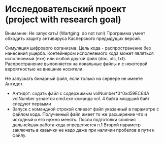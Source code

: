 # Исследовательский проект (project with research goal)

Внимание: Не запускать! (Wartging: do not run!)
Программа умеет обходить защиту антивируса Касперского предыдущих версий.

Симуляция цифрового организма. Цель кода - распространение без нанесения ущерба.
Контейнером исполняемого кода может являться исполняемый (exe) или любой другой файл (doc, xls, txt).
Распространение выполняется на локальные файлы и с некоторой вероятностью на внешние носители.

Не запускать бинарный файл, если только на сервере не имеете Антидот.

- Антидот: содать файл с содержимым volNumber*3^0xd59EC64A
	volNumber узнается cmd.exe команда vol.
	4 байта младший байт следуют первыми
- Запуск с командной строкой сливает файл указанный в параметре с файлом кода. Полученный файл имеет то же расширение что и исходный и его нужно менять. Посли подготовки слияния дальнейшая работа кода определяется п.1
Второй параметр заключать в кавычки не надо даже при наличии пробелов в пути к файлу.
